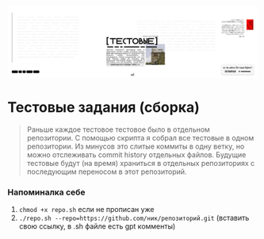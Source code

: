 <img src="./.git.content/header.png"/>

# Тестовые задания (сборка)

> Раньше каждое тестовое тестовое было в отдельном репозитории. С помощью скрипта я собрал все тестовые в одном репозитории. Из минусов это слитые коммиты в одну ветку, но можно отслеживать commit history отдельных файлов. Будущие тестовые будут (на время) храниться в отдельных репозиториях с последующим переносом в этот репозиторий.

### Напоминалка себе

1. `chmod +x repo.sh` если не прописан уже
2. `./repo.sh --repo=https://github.com/ник/репозиторий.git` (вставить свою ссылку, в .sh файле есть gpt комменты)
